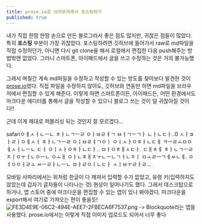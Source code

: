 ```yaml
---
title: prose.io로 브라우저에서 포스팅하기
published: true
---
```


내가 직접 한땀 한땀 손으로 만든 블로그라서 좋은 점도 많지만, 귀찮은 점들이 많았다. 특히 **포스팅** 부분이 가장 귀찮았다. 포스팅하려면 깃허브에 들어가서 raw로 md파일을 직접 수정하던가, 아니면 다시 git clone을 해서 로컬에서 편집한 다음 push해주는 방법밖엔 없었다. 그러니 스마트폰, 아이패드에서 글을 쓰고 수정하는 것은 거의 불가능했다.

그래서 며칠간 계속 md파일을 수정하고 작성할 수 있는 방도를 찾아보다 발견한 것이 [prose.io](http://prose.io/)였다. 직접 파일을 수정하지 않아도, 깃허브와 연동만 하면 md파일을 브라우저에서 편집할 수 있게 해준다. 이렇게 하면 스마트폰이든, 아이패드든, 어떤 환경에서도 마크다운 에디터를 통해서 글을 작성할 수 있으니 블로그 쓰는 것이 덜 귀찮아질 것이다!!

근데 이게 제대로 퍼블리싱 되는 것인지 잘 모르겠다...

safariㅇㅔㅅㅓㄴㅡㄴ ㅎㅏㄴㄱㅡㄹ ㅇㅣㅂㄹㅕㄱ ㅂㅓㄱㅡㄱㅏ ㄴㅏㄴㄷㅏ..0
ㅅㅏㅍㅏㄹㅣㅇㅔㅅㅓ ㅎㅏㄴㄱㅡㄹ ㅇㅣㅂㄹㅕㄱㅇㅣ ㅇㅣㅅㅏㅇㅎㅏㄴㄷㅔ ㅋㅡㄹㅗㅁㅇㅔㅅㅓㄴㅡㄴ ㄷㅓ ㅇㅣㅅㅏㅇㅎㅏㄴㄷㅏ.. ㅁㅏㅇㅎㅐㅅㄷㅏ. ㄷㅐㅊㅔ ㅎㅏㄴㄱㅡㄹ ㅈㅣㅇㅜㅓㄴㅇㅡㄴ ㅇㅗㅐ ㅇㅏㄴㅎㅐㅈㅜㄴㅡㄴㄱㅓㄴㅈㅣ ㅁㅗㄹㅡㄱㅔㅆㄴㅔ. ㅇㅕㅇㅇㅓㄹㅗ ㅆㅡㄹㅏㄴㅡㄴ ㅁㅏㄹㅇㅣㄴㄷㅏ ㅅㅣㅂㅜㄹㅏㄹ...

모바일 사파리에서는 위처럼 한글이 다 깨져서 입력할 수가 없었고, 유령 키(입력하지도 않았는데 갑자기 글자들이 나타나는 것) 현상이 일어나기도 했다. 그래서 데스크탑으로 하거나, 앱 스토어 중에 마크다운을 편집할 수 있는 앱이 있나 봐야겠다. 마크다운을 export해서 여기로 가져오는 편이 좋을듯!
![FE3D4E9E-06C2-494E-AEE7-2FBECA6F7537.png]({{site.baseurl}}/_posts/FE3D4E9E-06C2-494E-AEE7-2FBECA6F7537.png)
-> Blockquote라는 앱을 사용했다. prose.io에서는 이렇게 직접 이미지 업로드도 되어서 너무 좋다